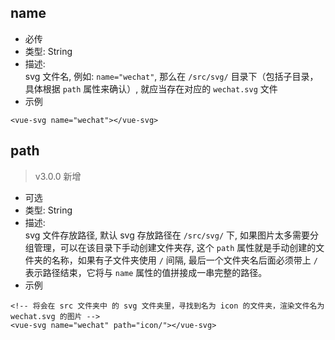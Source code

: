 ## name
 - 必传
 - 类型: String
 - 描述: <br>svg 文件名, 例如: `name="wechat"`, 那么在 `/src/svg/` 目录下（包括子目录，具体根据 `path` 属性来确认）, 就应当存在对应的 `wechat.svg` 文件
 - 示例

```vue
<vue-svg name="wechat"></vue-svg>
```


## path

> v3.0.0 新增

- 可选
- 类型: String
- 描述: <br>svg 文件存放路径, 默认 svg 存放路径在 `/src/svg/` 下, 如果图片太多需要分组管理，可以在该目录下手动创建文件夹存, 这个 `path` 属性就是手动创建的文件夹的名称，如果有子文件夹使用 `/` 间隔, 最后一个文件夹名后面必须带上 `/` 表示路径结束，它将与 `name` 属性的值拼接成一串完整的路径。
- 示例

```vue
<!-- 将会在 src 文件夹中 的 svg 文件夹里，寻找到名为 icon 的文件夹，渲染文件名为 wechat.svg 的图片 -->
<vue-svg name="wechat" path="icon/"></vue-svg>
```
